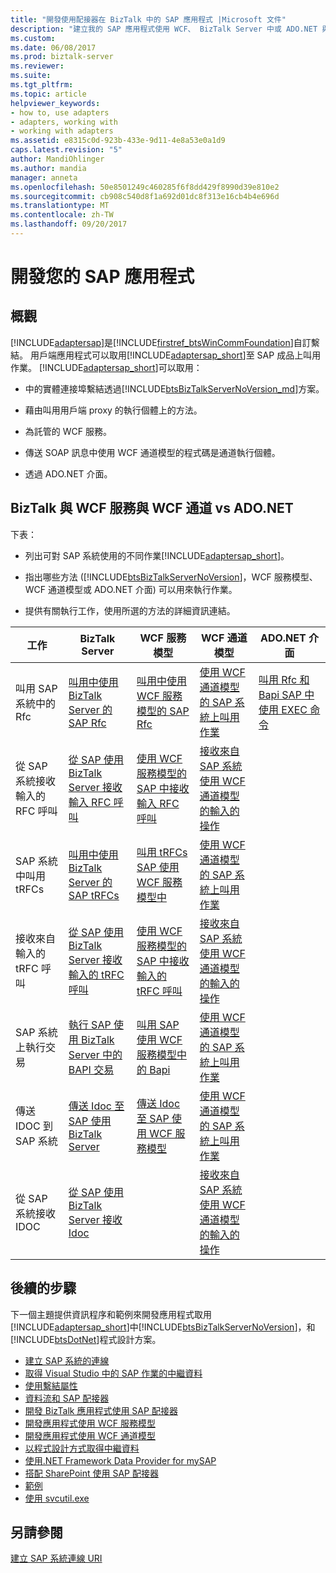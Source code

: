 ```yaml
---
title: "開發使用配接器在 BizTalk 中的 SAP 應用程式 |Microsoft 文件"
description: "建立我的 SAP 應用程式使用 WCF、 BizTalk Server 中或 ADO.NET 與 BizTalk 配接器組件 (BAP)"
ms.custom: 
ms.date: 06/08/2017
ms.prod: biztalk-server
ms.reviewer: 
ms.suite: 
ms.tgt_pltfrm: 
ms.topic: article
helpviewer_keywords:
- how to, use adapters
- adapters, working with
- working with adapters
ms.assetid: e8315c0d-923b-433e-9d11-4e8a53e0a1d9
caps.latest.revision: "5"
author: MandiOhlinger
ms.author: mandia
manager: anneta
ms.openlocfilehash: 50e8501249c460285f6f8dd429f8990d39e810e2
ms.sourcegitcommit: cb908c540d8f1a692d01dc8f313e16cb4b4e696d
ms.translationtype: MT
ms.contentlocale: zh-TW
ms.lasthandoff: 09/20/2017
---
```

# <a name="develop-your-sap-applications"></a>開發您的 SAP 應用程式

## <a name="overview"></a>概觀
[!INCLUDE[adaptersap](../../includes/adaptersap-md.md)]是[!INCLUDE[firstref_btsWinCommFoundation](../../includes/firstref-btswincommfoundation-md.md)]自訂繫結。 用戶端應用程式可以取用[!INCLUDE[adaptersap_short](../../includes/adaptersap-short-md.md)]至 SAP 成品上叫用作業。 [!INCLUDE[adaptersap_short](../../includes/adaptersap-short-md.md)]可以取用：  
  
-   中的實體連接埠繫結透過[!INCLUDE[btsBizTalkServerNoVersion_md](../../includes/btsbiztalkservernoversion-md.md)]方案。  
  
-   藉由叫用用戶端 proxy 的執行個體上的方法。  
  
-   為託管的 WCF 服務。  
  
-   傳送 SOAP 訊息中使用 WCF 通道模型的程式碼是通道執行個體。  
  
-   透過 ADO.NET 介面。  

## <a name="biztalk-vs-wcf-service-vs-wcf-channel-vs-adonet"></a>BizTalk 與 WCF 服務與 WCF 通道 vs ADO.NET
  
 下表：  
  
-   列出可對 SAP 系統使用的不同作業[!INCLUDE[adaptersap_short](../../includes/adaptersap-short-md.md)]。  
  
-   指出哪些方法 ([!INCLUDE[btsBizTalkServerNoVersion](../../includes/btsbiztalkservernoversion-md.md)]，WCF 服務模型、 WCF 通道模型或 ADO.NET 介面) 可以用來執行作業。  
  
-   提供有關執行工作，使用所選的方法的詳細資訊連結。  
  
|工作|BizTalk Server|WCF 服務模型|WCF 通道模型|ADO.NET 介面|  
|----------|--------------------|-----------------------|-----------------------|-----------------------|  
|叫用 SAP 系統中的 Rfc|[叫用中使用 BizTalk Server 的 SAP Rfc](../../adapters-and-accelerators/adapter-sap/invoke-rfcs-in-sap-using-biztalk-server.md)|[叫用中使用 WCF 服務模型的 SAP Rfc](../../adapters-and-accelerators/adapter-sap/invoke-rfcs-in-sap-using-the-wcf-service-model.md)|[使用 WCF 通道模型的 SAP 系統上叫用作業](../../adapters-and-accelerators/adapter-sap/invoke-operations-on-the-sap-system-using-the-wcf-channel-model.md)|[叫用 Rfc 和 Bapi SAP 中使用 EXEC 命令](../../adapters-and-accelerators/adapter-sap/invoke-rfcs-and-bapis-using-the-exec-command-in-sap.md)|  
|從 SAP 系統接收輸入的 RFC 呼叫|[從 SAP 使用 BizTalk Server 接收輸入 RFC 呼叫](../../adapters-and-accelerators/adapter-sap/receive-inbound-rfc-calls-from-sap-using-biztalk-server.md)|[使用 WCF 服務模型的 SAP 中接收輸入 RFC 呼叫](../../adapters-and-accelerators/adapter-sap/receive-inbound-rfc-calls-in-sap-using-the-wcf-service-model.md)|[接收來自 SAP 系統使用 WCF 通道模型的輸入的操作](../../adapters-and-accelerators/adapter-sap/receive-inbound-operations-from-the-sap-system-using-the-wcf-channel-model.md)||  
|SAP 系統中叫用 tRFCs|[叫用中使用 BizTalk Server 的 SAP tRFCs](../../adapters-and-accelerators/adapter-sap/invoke-trfcs-in-sap-using-biztalk-server.md)|[叫用 tRFCs SAP 使用 WCF 服務模型中](../../adapters-and-accelerators/adapter-sap/invoke-trfcs-in-sap-using-the-wcf-service-model.md)|[使用 WCF 通道模型的 SAP 系統上叫用作業](../../adapters-and-accelerators/adapter-sap/invoke-operations-on-the-sap-system-using-the-wcf-channel-model.md)||  
|接收來自輸入的 tRFC 呼叫|[從 SAP 使用 BizTalk Server 接收輸入的 tRFC 呼叫](../../adapters-and-accelerators/adapter-sap/receive-inbound-trfc-calls-from-sap-using-biztalk-server.md)|[使用 WCF 服務模型的 SAP 中接收輸入的 tRFC 呼叫](../../adapters-and-accelerators/adapter-sap/receive-inbound-trfc-calls-in-sap-using-the-wcf-service-model.md)|[接收來自 SAP 系統使用 WCF 通道模型的輸入的操作](../../adapters-and-accelerators/adapter-sap/receive-inbound-operations-from-the-sap-system-using-the-wcf-channel-model.md)||  
|SAP 系統上執行交易|[執行 SAP 使用 BizTalk Server 中的 BAPI 交易](../../adapters-and-accelerators/adapter-sap/run-bapi-transactions-in-sap-using-biztalk-server.md)|[叫用 SAP 使用 WCF 服務模型中的 Bapi](../../adapters-and-accelerators/adapter-sap/invoke-bapis-in-sap-using-the-wcf-service-model.md)|[使用 WCF 通道模型的 SAP 系統上叫用作業](../../adapters-and-accelerators/adapter-sap/invoke-operations-on-the-sap-system-using-the-wcf-channel-model.md)||  
|傳送 IDOC 到 SAP 系統|[傳送 Idoc 至 SAP 使用 BizTalk Server](../../adapters-and-accelerators/adapter-sap/send-idocs-to-sap-using-biztalk-server.md)|[傳送 Idoc 至 SAP 使用 WCF 服務模型](../../adapters-and-accelerators/adapter-sap/send-idocs-to-sap-using-the-wcf-service-model.md)|[使用 WCF 通道模型的 SAP 系統上叫用作業](../../adapters-and-accelerators/adapter-sap/invoke-operations-on-the-sap-system-using-the-wcf-channel-model.md)||  
|從 SAP 系統接收 IDOC|[從 SAP 使用 BizTalk Server 接收 Idoc](../../adapters-and-accelerators/adapter-sap/receive-idocs-from-sap-using-biztalk-server.md)||[接收來自 SAP 系統使用 WCF 通道模型的輸入的操作](../../adapters-and-accelerators/adapter-sap/receive-inbound-operations-from-the-sap-system-using-the-wcf-channel-model.md)||  

## <a name="next-steps"></a>後續的步驟

 下一個主題提供資訊程序和範例來開發應用程式取用[!INCLUDE[adaptersap_short](../../includes/adaptersap-short-md.md)]中[!INCLUDE[btsBizTalkServerNoVersion](../../includes/btsbiztalkservernoversion-md.md)]，和[!INCLUDE[btsDotNet](../../includes/btsdotnet-md.md)]程式設計方案。 

- [建立 SAP 系統的連線](create-a-connection-to-the-sap-system.md)
- [取得 Visual Studio 中的 SAP 作業的中繼資料](get-metadata-for-sap-operations-in-visual-studio.md)
- [使用繫結屬性](read-about-biztalk-adapter-for-mysap-business-suite-binding-properties.md)
- [資料流和 SAP 配接器](streaming-and-the-sap-adapter.md)
- [開發 BizTalk 應用程式使用 SAP 配接器](develop-biztalk-applications-using-the-sap-adapter.md)
- [開發應用程式使用 WCF 服務模型](develop-sap-applications-using-the-wcf-service-model.md)
- [開發應用程式使用 WCF 通道模型](develop-sap-applications-using-the-wcf-channel-model.md)
- [以程式設計方式取得中繼資料](get-metadata-programmatically-from-sap.md)
- [使用.NET Framework Data Provider for mySAP](use-the-net-framework-data-provider-for-mysap-business-suite.md)
- [搭配 SharePoint 使用 SAP 配接器](use-the-sap-adapter-with-sharepoint.md)
- [範例](samples-for-the-sap-adapter.md)
- [使用 svcutil.exe](use-the-servicemodel-metadata-utility-with-the-sap-adapter-in-biztalk.md) 
 
  
## <a name="see-also"></a>另請參閱  
 [建立 SAP 系統連線 URI](create-the-sap-system-connection-uri.md)